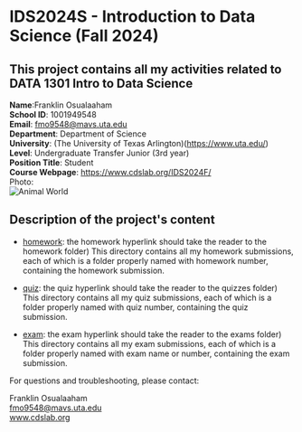 # IDS2024S - Introduction to Data Science (Fall 2024)  
This project contains all my activities related to DATA 1301 Intro to Data Science  
---  
**Name**:Franklin Osualaaham  
**School ID**: 1001949548  
**Email**: fmo9548@mavs.uta.edu  
**Department**: Department of Science   
**University**: (The University of Texas Arlington)(https://www.uta.edu/)  
**Level**: Undergraduate Transfer Junior (3rd year)   
**Position Title**: Student  
**Course Webpage**:  https://www.cdslab.org/IDS2024F/  
Photo:  
![Animal World](https://images.creativemarket.com/0.1.0/ps/7658448/1820/1213/m1/fpnw/wm1/sxz2erbcack0c9mvqn7hh36vgymtzdvuqox4oanqntfdsxx9icbmcbrmwxovw4gv-.jpg?1580156738&s=74e57ecf90aa45976dd56d17f9ad936c)  

## Description of the project's content  

+  [homework](./Homework): the homework hyperlink should take the reader to the homework folder)
This directory contains all my homework submissions, each of which is a folder properly named with homework number, containing the homework submission.

+  [quiz](./QUIZ): the quiz hyperlink should take the reader to the quizzes folder)
This directory contains all my quiz submissions, each of which is a folder properly named with quiz number, containing the quiz submission.

+  [exam](./EXAM): the exam hyperlink should take the reader to the exams folder)
This directory contains all my exam submissions, each of which is a folder properly named with exam name or number, containing the exam submission.  

For questions and troubleshooting, please contact:  

Franklin Osualaaham  
fmo9548@mavs.uta.edu  
www.cdslab.org  









